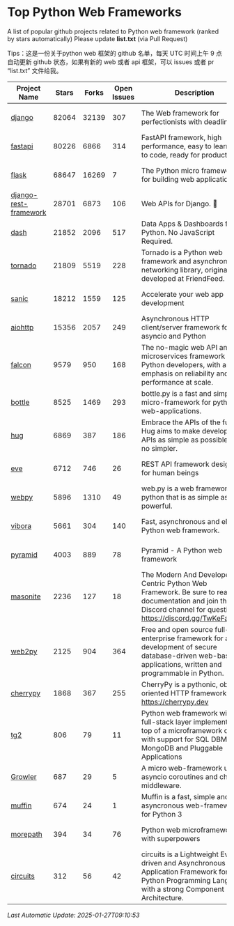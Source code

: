 # Top Python Web Frameworks
A list of popular github projects related to Python web framework (ranked by stars automatically)
Please update **list.txt** (via Pull Request)

Tips：这是一份关于python web 框架的 github 名单，每天 UTC 时间上午 9 点自动更新 github 状态，如果有新的 web 或者 api 框架，可以 issues 或者 pr “list.txt” 文件给我。

| Project Name | Stars | Forks | Open Issues | Description | Last Commit |
| ------------ | ----- | ----- | ----------- | ----------- | ----------- |
| [django](https://github.com/django/django) | 82064 | 32139 | 307 | The Web framework for perfectionists with deadlines. | 2025-01-27 08:23:56 |
| [fastapi](https://github.com/fastapi/fastapi) | 80226 | 6866 | 314 | FastAPI framework, high performance, easy to learn, fast to code, ready for production | 2025-01-24 19:44:54 |
| [flask](https://github.com/pallets/flask) | 68647 | 16269 | 7 | The Python micro framework for building web applications. | 2025-01-05 17:10:00 |
| [django-rest-framework](https://github.com/encode/django-rest-framework) | 28701 | 6873 | 106 | Web APIs for Django. 🎸 | 2025-01-21 15:00:02 |
| [dash](https://github.com/plotly/dash) | 21852 | 2096 | 517 | Data Apps & Dashboards for Python. No JavaScript Required. | 2025-01-23 20:46:57 |
| [tornado](https://github.com/tornadoweb/tornado) | 21809 | 5519 | 228 | Tornado is a Python web framework and asynchronous networking library, originally developed at FriendFeed. | 2025-01-06 14:51:06 |
| [sanic](https://github.com/sanic-org/sanic) | 18212 | 1559 | 125 |  Accelerate your web app development  | Build fast. Run fast. | 2025-01-02 10:26:42 |
| [aiohttp](https://github.com/aio-libs/aiohttp) | 15356 | 2057 | 249 | Asynchronous HTTP client/server framework for asyncio and Python | 2025-01-24 10:32:27 |
| [falcon](https://github.com/falconry/falcon) | 9579 | 950 | 168 | The no-magic web API and microservices framework for Python developers, with an emphasis on reliability and performance at scale. | 2025-01-21 19:30:05 |
| [bottle](https://github.com/bottlepy/bottle) | 8525 | 1469 | 293 | bottle.py is a fast and simple micro-framework for python web-applications. | 2024-12-06 16:42:00 |
| [hug](https://github.com/hugapi/hug) | 6869 | 387 | 186 | Embrace the APIs of the future. Hug aims to make developing APIs as simple as possible, but no simpler. | 2023-06-30 13:14:01 |
| [eve](https://github.com/pyeve/eve) | 6712 | 746 | 26 | REST API framework designed for human beings | 2024-10-15 07:27:56 |
| [webpy](https://github.com/webpy/webpy) | 5896 | 1310 | 49 | web.py is a web framework for python that is as simple as it is powerful.  | 2025-01-06 14:03:22 |
| [vibora](https://github.com/vibora-io/vibora) | 5661 | 304 | 140 | Fast, asynchronous and elegant Python web framework. | 2019-02-11 10:54:12 |
| [pyramid](https://github.com/Pylons/pyramid) | 4003 | 889 | 78 | Pyramid - A Python web framework | 2024-12-20 23:21:35 |
| [masonite](https://github.com/MasoniteFramework/masonite) | 2236 | 127 | 18 | The Modern And Developer Centric Python Web Framework. Be sure to read the documentation and join the Discord channel for questions: https://discord.gg/TwKeFahmPZ | 2024-10-31 12:26:43 |
| [web2py](https://github.com/web2py/web2py) | 2125 | 904 | 364 | Free and open source full-stack enterprise framework for agile development of secure database-driven web-based applications, written and programmable in Python. | 2024-12-28 22:25:14 |
| [cherrypy](https://github.com/cherrypy/cherrypy) | 1868 | 367 | 255 | CherryPy is a pythonic, object-oriented HTTP framework.      https://cherrypy.dev | 2025-01-24 04:33:08 |
| [tg2](https://github.com/TurboGears/tg2) | 806 | 79 | 11 | Python web framework with full-stack layer implemented on top of a microframework core with support for SQL DBMS, MongoDB and Pluggable Applications | 2025-01-14 20:46:25 |
| [Growler](https://github.com/pyGrowler/Growler) | 687 | 29 | 5 | A micro web-framework using asyncio coroutines and chained middleware. | 2020-03-08 07:51:41 |
| [muffin](https://github.com/klen/muffin) | 674 | 24 | 1 | Muffin is a fast, simple and asyncronous web-framework for Python 3 | 2024-07-31 16:33:31 |
| [morepath](https://github.com/morepath/morepath) | 394 | 34 | 76 | Python web microframework with superpowers | 2022-05-29 18:09:39 |
| [circuits](https://github.com/circuits/circuits) | 312 | 56 | 42 | circuits is a Lightweight Event driven and Asynchronous Application Framework for the Python Programming Language with a strong Component Architecture. | 2024-04-03 22:38:28 |

*Last Automatic Update: 2025-01-27T09:10:53*